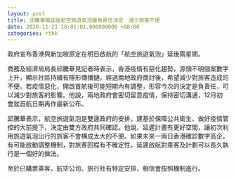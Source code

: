 ```yaml
---
layout: post
title: 邱騰華稱延後航空旅遊氣泡屬負責任決定　減少旅客不便
date: 2020-11-21 18:01:01.000000000 +08:00
categories: rthk
---
```


政府宣布香港與新加坡原定在明日啟航的「航空旅遊氣泡」延後兩星期。

商務及經濟局局長邱騰華見記者時表示，香港疫情有惡化趨勢，源頭不明個案數字上升，顯示社區持續有隱形傳播鏈。經過兩地政府商討後，希望減少對旅客造成的不便。若疫情惡化，開啟首航後可能短期內有調整，形容今次的決定是負責任，可以減少對旅客的影響。他說，兩地政府會密切留意疫情，保持密切溝通，12月初會就首航日期再作最新公布。

邱騰華表示，航空旅遊氣泡是雙邊政府的安排，建基於保障公共衛生、做好疫情管控的大前提下，決定由雙方政府共同確認。他說，延遲計畫有更好空間，讓初次利用旅遊氣泡出行的旅客不會構成太大的不便。如果未來一兩日香港確診數字高企，有可能啟動調整機制，對旅客回程有不確定性，延遲啟航對乘客及計劃可以長久執行是一個好的做法。

至於已購票乘客，航空公司、旅行社有特定安排，相信會按照機制進行。
